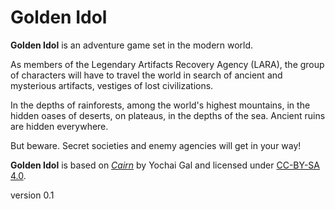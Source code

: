 # Golden Idol 

**Golden Idol** is an adventure game set in the modern world. 

As members of the Legendary Artifacts Recovery Agency (LARA), the group of characters will have to travel the world in search of ancient and mysterious artifacts, vestiges of lost civilizations. 

In the depths of rainforests, among the world's highest mountains, in the hidden oases of deserts, on plateaus, in the depths of the sea. Ancient ruins are hidden everywhere.

But beware. Secret societies and enemy agencies will get in your way!

**Golden Idol** is based on [*Cairn*](https://cairnrpg.com) by Yochai Gal and licensed under [CC-BY-SA 4.0](https://creativecommons.org/licenses/by-sa/4.0/).  

version 0.1